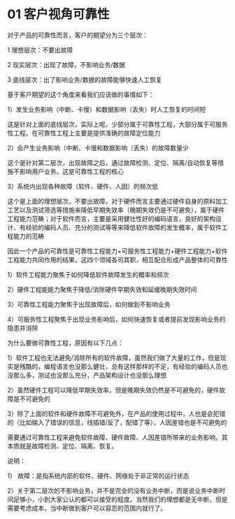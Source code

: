# 01 客户视角可靠性

对于产品的可靠性而言，客户的期望分为三个层次：

1 理想层次：不要出故障

2 现实层次：出现了故障，不影响业务/数据

3 底线层次：出了影响业务/数据的故障能够快速人工恢复

基于客户期望的这个角度来看我们应该做的事情如下：

1）发生业务影响（中断、卡慢）和数据影响（丢失）时人工恢复的时间短

这是针对上面的底线层次，实际上呢，少部分属于可靠性工程，大部分属于可服务性工程。在可靠性工程上主要是提供准确的故障定位能力 

2）会产生业务影响（中断、卡慢和数据影响（丢失）的故障数量少

这个是针对第二层次，出现故障之后，通过故障检测、定位、隔离/自动恢复等措施不影响用户业务。这是可靠性工程的核心 

3）系统内出现各种故障（软件、硬件、人因）的频次低

这个是上面的理想层次，不要出故障，对于硬件而言主要通过硬件自身的原料加工工艺以及测试筛选等措施来降低早期失效率（晚期失效仍是不可避免），属于硬件工程能力范畴；对于软件而言，主要是采用健壮性好的编码语言，良好的架构设计、有经验的编码人员、充分的测试等等来降低软件故障的发生概率，属于软件工程能力的范畴 

因此一个产品的可靠性是可靠性工程能力+可服务性工程能力+硬件工程能力+软件工程能力共同作用的结果，这四个领域各司其职，相互配合形成产品整体的可靠性

1）软件工程能力聚焦于如何降低软件故障发生的概率和频次

2）硬件工程能能力聚焦于降低/消除硬件早期失效和延缓晚期失效时间

3）可靠性工程能力聚焦于出现故障后，如何做到不影响业务

4）可服务性工程聚焦于出现业务影响后，如何快速恢复或者提前发现影响业务的隐患并消除

为什么要做可靠性工程，原因有以下几点：

1）软件工程也无法避免/消除所有的软件故障，虽然我们做了大量的工作，但是现实是残酷的，编程语言也没那么健壮，总有这样那样的不足，有经验的编码人员也没那么多，测试也没那么充分，产品架构设计也没那么理想

2）虽然硬件工程可以降低早期失效率，但是晚期失效仍然是不可避免的，硬件故障是不可避免的

3）除了上面的软件和硬件故障不可避免外，在产品的使用过程中，人也是会犯错的（比如输入了错误的信息，线插错/反了，配错了等），人因差错也是不可避免的

需要通过可靠性工程来避免软件故障、硬件故障、人因差错所带来的业务影响，其本质就是故障检测、定位、隔离、恢复。

说明：

1） 故障：是指系统内部的软件、硬件、网络处于非正常的运行状态

2）关于第二层次的不影响业务，并不是完全的没有业务中断，而是说业务中断时间足够小，小到大家公认的都可以接受的程度。当然我们的理想都是无中断，但是需要考虑成本，当中断做到客户可以容忍的范围内就行了。
